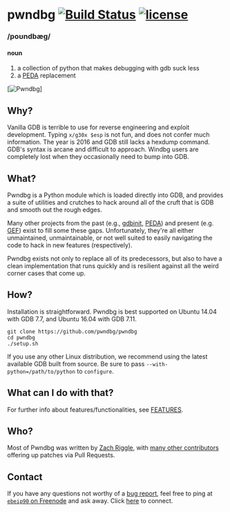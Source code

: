 # pwndbg [![Build Status](https://travis-ci.org/pwndbg/pwndbg.svg?branch=master)](https://travis-ci.org/pwndbg/pwndbg) [![license](https://img.shields.io/github/license/mashape/apistatus.svg?maxAge=2592000)]()
### /poʊndbæg/
#### noun
1. a collection of python that makes debugging with gdb suck less  
2. a [PEDA](https://github.com/longld/peda) replacement

[![Pwndbg](/caps/best.png?raw=true "Pwndbg")]

## Why?

Vanilla GDB is terrible to use for reverse engineering and exploit development. Typing `x/g30x $esp` is not fun, and does not  confer much information.  The year is 2016 and GDB still lacks a hexdump command.  GDB's syntax is arcane and difficult to approach.  Windbg users are completely lost when they occasionally need to bump into GDB.

## What?

Pwndbg is a Python module which is loaded directly into GDB, and provides a suite of utilities and crutches to hack around all of the cruft that is GDB and smooth out the rough edges.

Many other projects from the past (e.g., [gdbinit][gdbinit], [PEDA][PEDA]) and present (e.g. [GEF][GEF]) exist to fill some these gaps.  Unfortunately, they're all either unmaintained, unmaintainable, or not well suited to easily navigating the code to hack in new features (respectively).

Pwndbg exists not only to replace all of its predecessors, but also to have a clean implementation that runs quickly and is resilient against all the weird corner cases that come up.

[gdbinit]: https://github.com/gdbinit/Gdbinit
[PEDA]: https://github.com/longld/peda
[GEF]: https://github.com/hugsy/gef

## How?

Installation is straightforward.  Pwndbg is best supported on Ubuntu 14.04 with GDB 7.7, and Ubuntu 16.04 with GDB 7.11.  

```shell
git clone https://github.com/pwndbg/pwndbg
cd pwndbg
./setup.sh
```

If you use any other Linux distribution, we recommend using the latest available GDB built from source.  Be sure to pass `--with-python=/path/to/python` to `configure`.

## What can I do with that?

For further info about features/functionalities, see [FEATURES](FEATURES.md).

## Who?

Most of Pwndbg was written by [Zach Riggle](https://twitter.com/ebeip90), with [many other contributors](https://github.com/pwndbg/pwndbg/graphs/contributors) offering up patches via Pull Requests.

## Contact
If you have any questions not worthy of a [bug report](https://github.com/pwndbg/pwndbg/issues), feel free to ping
at [`ebeip90` on Freenode](irc://irc.freenode.net/pwndbg) and ask away.
Click [here](https://kiwiirc.com/client/irc.freenode.net/pwndbg) to connect.
